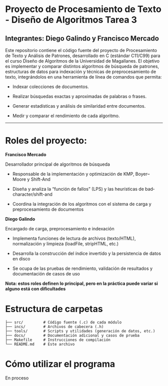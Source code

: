 # Proyecto de Procesamiento de Texto - Diseño de Algoritmos Tarea 3
Integrantes: Diego Galindo y Francisco Mercado
---
Este repositorio contiene el código fuente del proyecto de Procesamiento de Texto y Análisis de Patrones, desarrollado en C (estándar C11/C99) para el curso Diseño de Algoritmos de la Universidad de Magallanes. El objetivo es implementar y comparar distintos algoritmos de búsqueda de patrones, estructuras de datos para indexación y técnicas de preprocesamiento de texto, integrándolos en una herramienta de línea de comandos que permita:

- Indexar colecciones de documentos.

- Realizar búsquedas exactas y aproximadas de palabras o frases.

- Generar estadísticas y análisis de similaridad entre documentos.

- Medir y comparar el rendimiento de cada algoritmo.
---

# Roles del proyecto:

**Francisco Mercado**

Desarrollador principal de algoritmos de búsqueda

- Responsable de la implementación y optimización de KMP, Boyer–Moore y Shift-And

- Diseña y analiza la “función de fallos” (LPS) y las heurísticas de bad‐character/shift-and

- Coordina la integración de los algoritmos con el sistema de carga y preprocesamiento de documentos

**Diego Galindo**

Encargado de carga, preprocesamiento e indexación

- Implementa funciones de lectura de archivos (texto/HTML), normalización y limpieza (loadFile, stripHTML, etc.)

- Desarrolla la construcción del índice invertido y la persistencia de datos en disco

- Se ocupa de las pruebas de rendimiento, validación de resultados y documentación de casos de uso

**Nota: estos roles definen lo principal, pero en la práctica puede variar si alguno está con dificultades**

# Estructura de carpetas
```
├── src/         # Código fuente (.c) de cada módulo
├── incs/        # Archivos de cabecera (.h)
├── tools/       # Scripts y utilidades (generación de datos, etc.)
├── docs/        # Documentación adicional y casos de prueba
├── Makefile     # Instrucciones de compilación
└── README.md    # Este archivo

```

# Cómo utilizar el programa
En proceso
